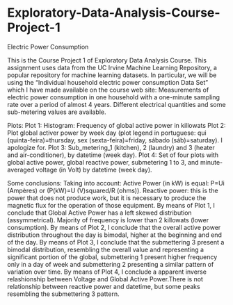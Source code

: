 # Exploratory-Data-Analysis-Course-Project-1
Electric Power Consumption 

This is the Course Project 1 of Exploratory Data Analysis Course. This assignment uses data from the UC Irvine Machine Learning Repository, a popular repository for machine learning datasets. In particular, we will be using the “Individual household electric power consumption Data Set” which I have made available on the course web site: Measurements of electric power consumption in one household with a one-minute sampling rate over a period of almost 4 years. Different electrical quantities and some sub-metering values are available. 

Plots: Plot 1: Histogram: Frequency of global active power in killowats
Plot 2: Plot global activer power by week day (plot legend in portuguese: qui (quinta-feira)=thursday, sex (sexta-feira)=friday, sábado (sáb)=saturday). I apologize for.
Plot 3: Sub_metering_1 (kitchen), 2 (laundry) and 3 (heater and air-conditioner), by datetime (week day).
Plot 4: Set of four plots with global active power, global reactive power, submetering 1 to 3, and minute-averaged voltage (in Volt) by datetime (week day).

Some conclusions: Taking into account: Active Power (in kW) is equal: P=Ui (Ampères) or (P(kW)=U (V)squared/R (ohms)).
Reactive power: this is the power that does not produce work, but it is necessary to produce the magnetic flux for the operation of those equipment. By means of Plot 1, I conclude that Global Active Power has a left skewed distribution (assymmetrical). Majority of frequency is lower than 2 killowats (lower consumption). By means of Plot 2, I conclude that the overall active power distribution throughout the day is bimodal, higher at the beginning and end of the day. By means of Plot 3, I conclude that the submettering 3 present a bimodal distribution, resembling the overall value and representing a significant portion of the global, submettering 1 present higher frequency only in a day of week and submettering 2 presenting a similar pattern of variation over time.
By means of Plot 4, I conclude a apparent inverse relashionship between Voltage and Global Active Power.There is not relationship between reactive power and datetime, but some peaks resembling the submettering 3 pattern.
